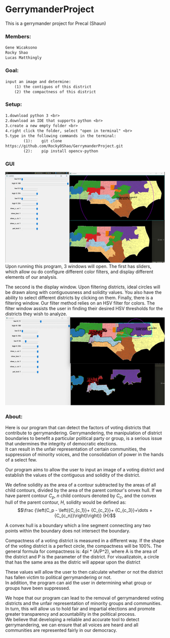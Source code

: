 # GerrymanderProject
This is a gerrymander project for Precal (Shaun)

### Members:
    Gene Wicaksono
    Rocky Shao
    Lucas Matthingly

### Goal:
    input an image and determine:
        (1) the contiguos of this district
        (2) the compactness of this district
    
### Setup:
    1.download python 3 <br>
    2.download an IDE that supports python <br>
    3.create a new empty folder <br>
    4.right click the folder, select "open in terminal" <br>
    5.type in the following commands in the terminal:
            (1):    git clone   https://github.com/Rocky0Shao/GerrymanderProject.git
            (2):    pip install opencv-python

### GUI
<img src = "Readme_imgs\GUI.png">
Upon running this program, 3 windows will open. The first has sliders, which allow ou do configure different color filters, and display different elements of our analysis.

 The second is the display window. Upon filtering districts, ideal circles will be drawn along with contiguousness and solidity values. You also have the ability to select different districts by clicking on them. Finally, there is a filtering window. Our filter method relies on an HSV filter for colors. The filter window assists the user in finding their desired HSV thresholds for the districts they wish to analyze.
 <img src = "Readme_imgs\Selection.png">

### About:
Here is our program that can detect the factors of voting districts that contribute to gerrymandering. 
Gerrymandering, the manipulation of district boundaries to benefit a particular political party or group, 
is a serious issue that undermines the integrity of democratic elections.  
It can result in the unfair representation of certain communities, the suppression of minority voices, 
and the consolidation of power in the hands of a select few.  


Our program aims to allow the user to input an image of a voting district and establish the values of the contiguous and solidity of the district.

We define solidity as the area of a contour subtracted by the areas of all child contours, divided by the area of the parent contour's 
onvex hull.
If we have parent contour $C_p$, $n$ child contours denoted by $C_c$, and the convex hull of the parent contour, $H$, solidity would be defined as:
$$\frac {\left(C_p - \left({C_{c_1}}+ {C_{c_2}}+ {C_{c_3}}+\dots +{C_{c_n}}\right)\right)} {H}$$

A convex hull is a boundary which a line segment connecting any two points within the boundary does not intersect the boundary.

Compactness of a voting district is measured in a different way. 
If the shape of the voting district is a perfect circle, the compactness will be 100%.
The general formula for compactness is: 4pi * (A/P^2), where A is the area of the district and P is the parameter of the district.
For visualizatoin, a circle that has the same area as the distric will appear upon the district

These values will allow the user to then calculate whether or not the district has fallen victim to political gerrymandering or not.  
In addition, the program can aid the user in determining what group or groups have been suppressed.  


We hope that our program can lead to the removal of gerrymandered voting districts and the unfair representation of minority groups and communities.  
In turn, this will allow us to hold fair and impartial elections and promote greater transparency and acountability in the political process.  
We believe that developing a reliable and accurate tool to detect gerrymandering, 
we can ensure that all voices are heard and all communities are represented fairly in our democracy. 


